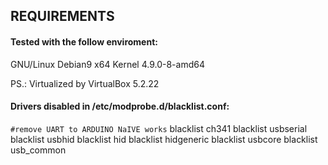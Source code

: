 ## REQUIREMENTS ##

#### Tested with the follow enviroment:
GNU/Linux Debian9 x64
Kernel 4.9.0-8-amd64

PS.: Virtualized by VirtualBox 5.2.22

#### Drivers disabled in /etc/modprobe.d/blacklist.conf:
`#remove UART to ARDUINO NaIVE works`
blacklist ch341
blacklist usbserial
blacklist usbhid
blacklist hid
blacklist hidgeneric
blacklist usbcore
blacklist usb_common

